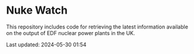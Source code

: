 # Nuke Watch

This repository includes code for retrieving the latest information available on the output of EDF nuclear power plants in the UK.

Last updated: 2024-05-30 01:54